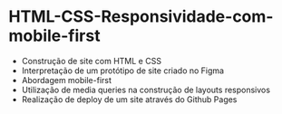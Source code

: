 # HTML-CSS-Responsividade-com-mobile-first

- Construção de site com HTML e CSS
- Interpretação de um protótipo de site criado no Figma
- Abordagem mobile-first
- Utilização de media queries na construção de layouts responsivos
- Realização de deploy de um site através do Github Pages
